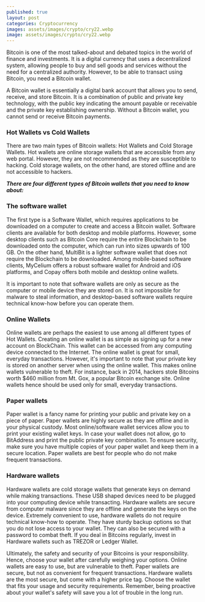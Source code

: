 ```yaml
---
published: true
layout: post
categories: Cryptocurrency
images: assets/images/crypto/cry22.webp
image: assets/images/crypto/cry22.webp
---
```


Bitcoin is one of the most talked-about and debated topics in the world of finance and investments. It is a digital currency that uses a decentralized system, allowing people to buy and sell goods and services without the need for a centralized authority. However, to be able to transact using Bitcoin, you need a Bitcoin wallet.

A Bitcoin wallet is essentially a digital bank account that allows you to send, receive, and store Bitcoin. It is a combination of public and private key technology, with the public key indicating the amount payable or receivable and the private key establishing ownership. Without a Bitcoin wallet, you cannot send or receive Bitcoin payments.

### Hot Wallets vs Cold Wallets
There are two main types of Bitcoin wallets: Hot Wallets and Cold Storage Wallets. Hot wallets are online storage wallets that are accessible from any web portal. However, they are not recommended as they are susceptible to hacking. Cold storage wallets, on the other hand, are stored offline and are not accessible to hackers.

**_There are four different types of Bitcoin wallets that you need to know about:_**

### The software wallet
The first type is a Software Wallet, which requires applications to be downloaded on a computer to create and access a Bitcoin wallet. Software clients are available for both desktop and mobile platforms. However, some desktop clients such as Bitcoin Core require the entire Blockchain to be downloaded onto the computer, which can run into sizes upwards of 100 GB. On the other hand, MultiBit is a lighter software wallet that does not require the Blockchain to be downloaded. Among mobile-based software clients, MyCelium offers a robust software wallet for Android and iOS platforms, and Copay offers both mobile and desktop online wallets. 

It is important to note that software wallets are only as secure as the computer or mobile device they are stored on. It is not impossible for malware to steal information, and desktop-based software wallets require technical know-how before you can operate them.

### Online Wallets
Online wallets are perhaps the easiest to use among all different types of Hot Wallets. Creating an online wallet is as simple as signing up for a new account on BlockChain. This wallet can be accessed from any computing device connected to the Internet. The online wallet is great for small, everyday transactions. However, it's important to note that your private key is stored on another server when using the online wallet. This makes online wallets vulnerable to theft. For instance, back in 2014, hackers stole Bitcoins worth $460 million from Mt. Gox, a popular Bitcoin exchange site. Online wallets hence should be used only for small, everyday transactions.

### Paper wallets
Paper wallet is a fancy name for printing your public and private key on a piece of paper. Paper wallets are highly secure as they are offline and in your physical custody. Most online/software wallet services allow you to print your existing wallet keys. In case your wallet does not allow, go to BitAddress and print the public private key combination. To ensure security, make sure you have multiple copies of your paper wallet and keep them in a secure location. Paper wallets are best for people who do not make frequent transactions.

### Hardware wallets 
Hardware wallets are cold storage wallets that generate keys on demand while making transactions. These USB shaped devices need to be plugged into your computing device while transacting. Hardware wallets are secure from computer malware since they are offline and generate the keys on the device. Extremely convenient to use, hardware wallets do not require technical know-how to operate. They have sturdy backup options so that you do not lose access to your wallet. They can also be secured with a password to combat theft. If you deal in Bitcoins regularly, invest in Hardware wallets such as TREZOR or Ledger Wallet.

Ultimately, the safety and security of your Bitcoins is your responsibility. Hence, choose your wallet after carefully weighing your options. Online wallets are easy to use, but are vulnerable to theft. Paper wallets are secure, but not as convenient for frequent transactions. Hardware wallets are the most secure, but come with a higher price tag. Choose the wallet that fits your usage and security requirements. Remember, being proactive about your wallet's safety will save you a lot of trouble in the long run.
